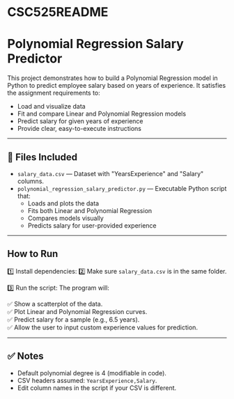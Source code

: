 # CSC525README
# Polynomial Regression Salary Predictor

This project demonstrates how to build a Polynomial Regression model in Python to predict employee salary based on years of experience. It satisfies the assignment requirements to:

- Load and visualize data
- Fit and compare Linear and Polynomial Regression models
- Predict salary for given years of experience
- Provide clear, easy-to-execute instructions

---

## 📂 Files Included

- `salary_data.csv` — Dataset with "YearsExperience" and "Salary" columns.
- `polynomial_regression_salary_predictor.py` — Executable Python script that:
  - Loads and plots the data
  - Fits both Linear and Polynomial Regression
  - Compares models visually
  - Predicts salary for user-provided experience

---

##  How to Run

1️⃣ Install dependencies:
2️⃣ Make sure `salary_data.csv` is in the same folder.

3️⃣ Run the script:
The program will:

✅ Show a scatterplot of the data.  
✅ Plot Linear and Polynomial Regression curves.  
✅ Predict salary for a sample (e.g., 6.5 years).  
✅ Allow the user to input custom experience values for prediction.

---

## ✅ Notes

- Default polynomial degree is 4 (modifiable in code).  
- CSV headers assumed: `YearsExperience,Salary`.  
- Edit column names in the script if your CSV is different.

